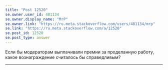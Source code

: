 ```yaml
---
title: "Post 12520"
se.owner.user_id: 481134
se.owner.display_name: "MrP"
se.owner.link: "https://ru.meta.stackoverflow.com/users/481134/mrp"
se.link: "https://ru.meta.stackoverflow.com/a/12520"
se.post_id: 12520
se.post_type: answer
---
```

<p>Если бы модераторам выплачивали премии за проделанную работу, какое вознаграждение считалось бы справедливым?</p>
<hr />
